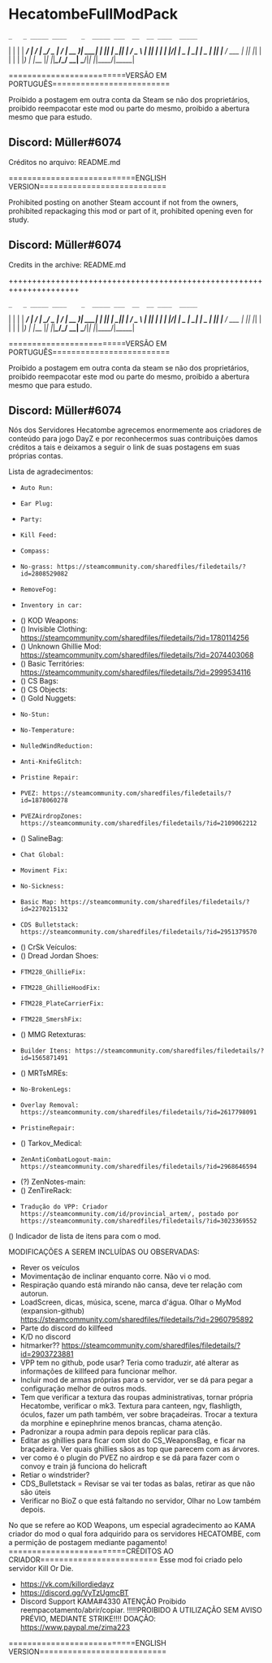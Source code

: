# HecatombeFullModPack
    _   _ _____ ____    _  _____ ___  __  __ ____  _____
   | | | | ____/ ___|  / \|_   _/ _ \|  \/  | __ )| ____|
   | |_| |  _|| |     / _ \ | || | | | |\/| |  _ \|  _|
   |  _  | |__| |___ / ___ \| || |_| | |  | | |_) | |___
   |_| |_|_____\____/_/   \_\_| \___/|_|  |_|____/|_____|

=========================VERSÃO EM PORTUGUÊS=========================

Proibido a postagem em outra conta da Steam se não dos proprietários, proibido reempacotar este mod ou parte do mesmo, proibido a abertura mesmo que para estudo.

Discord: Müller#6074
---------------------------------------------------------------------
Créditos no arquivo: README.md

===========================ENGLISH VERSION===========================

Prohibited posting on another Steam account if not from the owners, prohibited repackaging this mod or part of it, prohibited opening even for study.

Discord: Müller#6074
---------------------------------------------------------------------
Credits in the archive: README.md


+++++++++++++++++++++++++++++++++++++++++++++++++++++++++++++++++++++

    _   _ _____ ____    _  _____ ___  __  __ ____  _____
   | | | | ____/ ___|  / \|_   _/ _ \|  \/  | __ )| ____|
   | |_| |  _|| |     / _ \ | || | | | |\/| |  _ \|  _|
   |  _  | |__| |___ / ___ \| || |_| | |  | | |_) | |___
   |_| |_|_____\____/_/   \_\_| \___/|_|  |_|____/|_____|

=========================VERSÃO EM PORTUGUÊS=========================

Proibido a postagem em outra conta da steam se não dos proprietários, proibido reempacotar este mod ou parte do mesmo, proibido a abertura mesmo que para estudo.

Discord: Müller#6074
---------------------------------------------------------------------

Nós dos Servidores Hecatombe agrecemos enormemente aos criadores de conteúdo para jogo DayZ e por reconhecermos suas contribuições damos créditos a tais e deixamos a seguir o link de suas postagens em suas próprias contas.

Lista de agradecimentos:

-     Auto Run: 
-     Ear Plug:
-     Party:
-     Kill Feed:
-     Compass:
-     No-grass: https://steamcommunity.com/sharedfiles/filedetails/?id=2808529082
-     RemoveFog:
-     Inventory in car:
- ()  KOD Weapons:
- ()  Invisible Clothing: https://steamcommunity.com/sharedfiles/filedetails/?id=1780114256
- ()  Unknown Ghillie Mod: https://steamcommunity.com/sharedfiles/filedetails/?id=2074403068
- ()  Basic Territóries: https://steamcommunity.com/sharedfiles/filedetails/?id=2999534116
- ()  CS Bags:
- ()  CS Objects:
- ()  Gold Nuggets:
-     No-Stun:
-     No-Temperature:
-     NulledWindReduction:
-     Anti-KnifeGlitch:
-     Pristine Repair:
-     PVEZ: https://steamcommunity.com/sharedfiles/filedetails/?id=1878060278
-     PVEZAirdropZones: https://steamcommunity.com/sharedfiles/filedetails/?id=2109062212
- ()  SalineBag:
-     Chat Global:
-     Moviment Fix:
-     No-Sickness:
-     Basic Map: https://steamcommunity.com/sharedfiles/filedetails/?id=2270215132
-     CDS Bulletstack: https://steamcommunity.com/sharedfiles/filedetails/?id=2951379570
- ()  CrSk Veículos:
- ()  Dread Jordan Shoes:
-     FTM228_GhillieFix:
-     FTM228_GhillieHoodFix:
-     FTM228_PlateCarrierFix:
-     FTM228_SmershFix:
- ()  MMG Retexturas:
-     Builder Itens: https://steamcommunity.com/sharedfiles/filedetails/?id=1565871491
- ()  MRTsMREs:
-     No-BrokenLegs:
-     Overlay Removal: https://steamcommunity.com/sharedfiles/filedetails/?id=2617798091
-     PristineRepair:
- ()  Tarkov_Medical:
-     ZenAntiCombatLogout-main: https://steamcommunity.com/sharedfiles/filedetails/?id=2968646594
- (?) ZenNotes-main:
- ()  ZenTireRack:
-     Tradução do VPP: Criador https://steamcommunity.com/id/provincial_artem/, postado por https://steamcommunity.com/sharedfiles/filedetails/?id=3023369552

() Indicador de lista de itens para com o mod.

MODIFICAÇÕES A SEREM INCLUÍDAS OU OBSERVADAS:
- Rever os veículos
- Movimentação de inclinar enquanto corre. Não vi o mod.
- Respiração quando está mirando não cansa, deve ter relação com autorun.
- LoadScreen, dicas, música, scene, marca d'água. Olhar o MyMod (expansion-github) https://steamcommunity.com/sharedfiles/filedetails/?id=2960795892
- Parte do discord do killfeed
- K/D no discord
- hitmarker?? https://steamcommunity.com/sharedfiles/filedetails/?id=2903723881
- VPP tem no github, pode usar? Teria como traduzir, até alterar as informações de killfeed para funcionar melhor.
- Incluir mod de armas próprias para o servidor, ver se dá para pegar a configuração melhor de outros mods.
- Tem que verificar a textura das roupas administrativas, tornar própria Hecatombe, verificar o mk3. Textura para canteen, ngv, flashligth, óculos, fazer um path também, ver sobre braçadeiras. Trocar a textura da morphine e epinephrine menos brancas, chama atenção.
- Padronizar a roupa admin para depois replicar para clãs.
- Editar as ghillies para ficar com slot do CS_WeaponsBag, e ficar na braçadeira. Ver quais ghillies sãos as top que parecem com as árvores.
- ver como é o plugin do PVEZ no airdrop e se dá para fazer com o convoy e train já funciona do helicraft
- Retiar o windstrider?
- CDS_Bulletstack = Revisar se vai ter todas as balas, retirar as que não são úteis
- Verificar no BioZ o que está faltando no servidor, Olhar no Low também depois.



No que se refere ao KOD Weapons, um especial agradecimento ao KAMA criador do mod o qual fora adquirido para os servidores HECATOMBE, com a permição de postagem mediante pagamento!
=========================CRÉDITOS AO CRIADOR=========================
Esse mod foi criado pelo servidor Kill Or Die.
- https://vk.com/killordiedayz
- https://discord.gg/VyTzUgmcBT
- Discord Support KAMA#4330
ATENÇÃO
Proibido reempacotamento/abrir/copiar.
!!!!!PROIBIDO A UTILIZAÇÃO SEM AVISO PRÉVIO, MEDIANTE STRIKE!!!!
DOAÇÃO: https://www.paypal.me/zima223





===========================ENGLISH VERSION===========================

